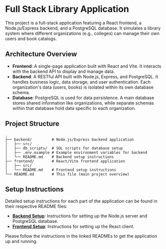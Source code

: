# Full Stack Library Application

This project is a full-stack application featuring a React frontend, a Node.js/Express backend, and a PostgreSQL database. It simulates a library system where different organizations (e.g., colleges) can manage their own users and book catalogs.

## Architecture Overview

*   **Frontend**: A single-page application built with React and Vite. It interacts with the backend API to display and manage data.
*   **Backend**: A RESTful API built with Node.js, Express, and PostgreSQL. It handles business logic, data storage, and user authentication. Each organization's data (users, books) is isolated within its own database schema.
*   **Database**: PostgreSQL is used for data persistence. A main database stores shared information like organizations, while separate schemas within that database hold data specific to each organization.

## Project Structure

```
.
├── backend/         # Node.js/Express backend application
│   ├── src/
│   ├── db_scripts/  # SQL scripts for database setup
│   ├── .env.example # Example environment variables for backend
│   └── README.md    # Backend setup instructions
├── frontend/        # React/Vite frontend application
│   ├── src/
│   └── README.md    # Frontend setup instructions
└── README.md        # This file (main project overview)
```

## Setup Instructions

Detailed setup instructions for each part of the application can be found in their respective README files:

*   **[Backend Setup](./backend/README.md)**: Instructions for setting up the Node.js server and PostgreSQL database.
*   **[Frontend Setup](./frontend/README.md)**: Instructions for setting up the React client.

Please follow the instructions in the linked READMEs to get the application up and running.

```